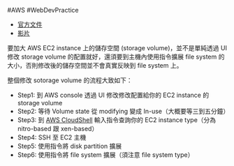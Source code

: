 #AWS #WebDevPractice

- [官方文件](https://docs.aws.amazon.com/AWSEC2/latest/UserGuide/recognize-expanded-volume-linux.html)
- [影片](https://www.youtube.com/watch?v=smuSDWglwEs)

要加大 AWS EC2 instance 上的儲存空間 (storage volume)，並不是單純透過 UI 修改 storage volume 的配置就好，還須要到主機內使用指令擴展 file system 的大小，否則修改後的儲存空間並不會真實反映到 file system 上。

整個修改 sotorage volume 的流程大致如下：

- Step1: 到 AWS console 透過 UI 修改修改配置給你的 EC2 instance 的 storage volume
- Step2: 等待 Volume state 從 modifying 變成 In-use（大概要等三到五分鐘）
- Step3: 到 [AWS CloudShell](https://console.aws.amazon.com/cloudshell) 輸入指令查詢你的 EC2 instance type（分為 nitro-based 跟 xen-based）
- Step4: SSH 至 EC2 主機
- Step5: 使用指令將 disk partition 擴展
- Step6: 使用指令將 file  system 擴展（須注意 file system type）
